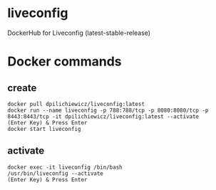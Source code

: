 # liveconfig
DockerHub for Liveconfig (latest-stable-release)

# Docker commands
## create
```
docker pull dpilichiewicz/liveconfig:latest
docker run --name liveconfig -p 788:788/tcp -p 8080:8080/tcp -p 8443:8443/tcp -it dpilichiewicz/liveconfig:latest --activate
(Enter Key) & Press Enter
docker start liveconfig
```


## activate
```
docker exec -it liveconfig /bin/bash
/usr/bin/liveconfig --activate
(Enter Key) & Press Enter
```

